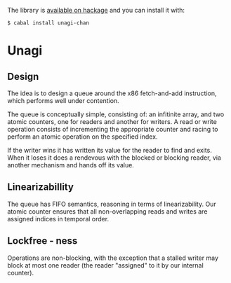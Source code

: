 The library is [available on hackage](http://hackage.haskell.org/package/unagi-chan)
and you can install it with:

    $ cabal install unagi-chan


# Unagi

## Design

The idea is to design a queue around the x86 fetch-and-add instruction, which
performs well under contention.

The queue is conceptually simple, consisting of: an infitinite array, and two
atomic counters, one for readers and another for writers. A read or write
operation consists of incrementing the appropriate counter and racing to
perform an atomic operation on the specified index. 

If the writer wins it has written its value for the reader to find and exits.
When it loses it does a rendevous with the blocked or blocking reader, via
another mechanism and hands off its value.

## Linearizabillity

The queue has FIFO semantics, reasoning in terms of linearizability. Our atomic
counter ensures that all non-overlapping reads and writes are assigned indices
in temporal order.

## Lockfree - ness

Operations are non-blocking, with the exception that a stalled writer may block
at most one reader (the reader "assigned" to it by our internal counter).
